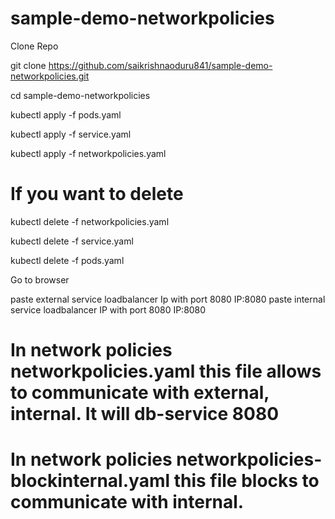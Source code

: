# sample-demo-networkpolicies

Clone Repo

git clone https://github.com/saikrishnaoduru841/sample-demo-networkpolicies.git

cd sample-demo-networkpolicies

kubectl apply -f pods.yaml

kubectl apply -f service.yaml

kubectl apply -f networkpolicies.yaml

# If you want to delete 

kubectl delete -f networkpolicies.yaml

kubectl delete -f service.yaml

kubectl delete -f pods.yaml

Go to browser 

paste external service loadbalancer Ip with port 8080  IP:8080
paste internal service loadbalancer IP with port 8080  IP:8080

# In network policies networkpolicies.yaml this file allows to communicate with external, internal.  It will db-service 8080
# In network policies networkpolicies-blockinternal.yaml this file blocks to communicate with internal.   





